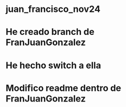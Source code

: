 # juan_francisco_nov24
# He creado branch de FranJuanGonzalez
# He hecho switch a ella
# Modifico readme dentro de FranJuanGonzalez